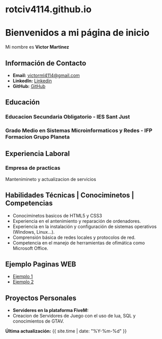 # rotciv4114.github.io
# Bienvenidos a mi página de inicio

Mi nombre es **Victor Martinez**


## Información de Contacto
- **Email:** victorml4114@gmail.com
- **LinkedIn:** [Linkedin](www.linkedin.com/in/victor-martinez-bb9291210) 
- **GitHub:** [GitHub](https://github.com/rotciv4114/) 

## Educación
### Educacion Secundaria Obligatorio - IES Sant Just
### Grado Medio en Sistemas Microinformaticos y Redes - IFP Formacion Grupo Planeta

## Experiencia Laboral
### Empresa de practicas
Mantenimineto y actualizacion de servicios

## Habilidades Técnicas | Conociminetos | Competencias
- Conociminetos basicos de HTML5 y CSS3
- Experiencia en el antenimiento y reparación de ordenadores.
- Experiencia en la instalación y configuración de sistemas operativos (Windows, Linux...).
- Comprensión básica de redes locales y protocolos de red.
- Competencia en el manejo de herramientas de ofimática como Microsoft Office.

## Ejemplo Paginas WEB
- [Ejemplo 1](/nss/)
- [Ejemplo 2](/paginaweb/)

## Proyectos Personales
- **Servideres en la plataforma FiveM:**
- Creacion de Servidores de Juego con el uso de lua, SQL y conocimientos de GTAV.
 <!-- - **Nombre del Proyecto 2:** Descripción breve y enlace a GitHub. -->
  <!-- Agrega más proyectos según sea necesario -->

**Última actualización:** {{ site.time | date: "%Y-%m-%d" }}
<!--![Image](background4.jpg) -->
